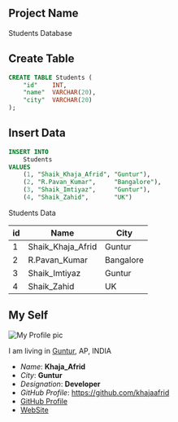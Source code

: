 ## Project Name
Students Database



## Create Table
```sql
CREATE TABLE Students (
    "id"    INT,
    "name"  VARCHAR(20),
    "city"  VARCHAR(20)
);
```


## Insert Data
```sql
INSERT INTO
    Students
VALUES
    (1, "Shaik_Khaja_Afrid", "Guntur"),
    (2, "R.Pavan_Kumar",     "Bangalore"),
    (3, "Shaik_Imtiyaz",     "Guntur"),
    (4, "Shaik_Zahid",       "UK")
```

Students Data

| id | Name              | City       | 
| -- | ----              | ----       |
| 1  | Shaik_Khaja_Afrid | Guntur     | 
| 2  | R.Pavan_Kumar     | Bangalore  | 
| 3  | Shaik_Imtiyaz     | Guntur     | 
| 4  | Shaik_Zahid       | UK         | 




## My Self 
![My Profile pic](KH_01.jpg)

I am living in [Guntur](https://www.tripadvisor.in/Attractions-g12421913-Activities-Guntur_District_Andhra_Pradesh.html), AP, INDIA 

- *Name*: **Khaja_Afrid**
- _City_: __Guntur__
- *Designation*: **Developer**
- _GitHub Profile_: https://github.com/khajaafrid
- [GitHub Profile](https://github.com/khajaafrid?tab=repositories)
- [WebSite](https://github.com/notifications)